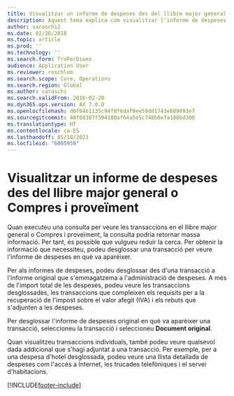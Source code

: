 ```yaml
---
title: Visualitzar un informe de despeses des del llibre major general o Compres i proveïment
description: Aquest tema explica com visualitzar l'informe de despeses original en què va aparèixer una transacció.
author: saraschi2
ms.date: 02/26/2018
ms.topic: article
ms.prod: ''
ms.technology: ''
ms.search.form: TrvPerDiems
audience: Application User
ms.reviewer: roschlom
ms.search.scope: Core, Operations
ms.search.region: Global
ms.author: saraschi
ms.search.validFrom: 2016-02-28
ms.dyn365.ops.version: AX 7.0.0
ms.openlocfilehash: d0f64b1135c94f8f6daf0ee59dd1743e689093e7
ms.sourcegitcommit: 40f68387f594180af64a5e5c748b6efa188bd300
ms.translationtype: HT
ms.contentlocale: ca-ES
ms.lasthandoff: 05/10/2021
ms.locfileid: "6005959"
---
```

# <a name="view-an-expense-report-from-general-ledger-or-procurement-and-sourcing"></a>Visualitzar un informe de despeses des del llibre major general o Compres i proveïment

Quan executeu una consulta per veure les transaccions en el llibre major general o Compres i proveïment, la consulta podria retornar massa informació. Per tant, és possible que vulgueu reduir la cerca. Per obtenir la informació que necessiteu, podeu desglossar una transacció per veure l'informe de despeses en què va aparèixer.

Per als informes de despeses, podeu desglossar des d'una transacció a l'informe original que s'emmagatzema a l'administració de despeses. A més de l'import total de les despeses, podeu veure les transaccions desglossades, les transaccions que compleixen els requisits per a la recuperació de l'impost sobre el valor afegit (IVA) i els rebuts que s'adjunten a les despeses.

Per desglossar l'informe de despeses original en què va aparèixer una transacció, seleccioneu la transacció i seleccioneu **Document original**.

Quan visualitzeu transaccions individuals, també podeu veure qualsevol dada addicional que s'hagi adjuntat a una transacció. Per exemple, per a una despesa d'hotel desglossada, podeu veure una llista detallada de despeses com l'accés a Internet, les trucades telefòniques i el servei d'habitacions.


[!INCLUDE[footer-include](../includes/footer-banner.md)]